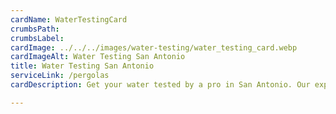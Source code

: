```yaml
---
cardName: WaterTestingCard
crumbsPath: 
crumbsLabel: 
cardImage: ../../../images/water-testing/water_testing_card.webp
cardImageAlt: Water Testing San Antonio
title: Water Testing San Antonio
serviceLink: /pergolas
cardDescription: Get your water tested by a pro in San Antonio. Our experts have over 50 years of experience. We have been in business since 1969. Well Water Testing, Hard Water Testing, Soft Water Testing in Texas. 

---
```

